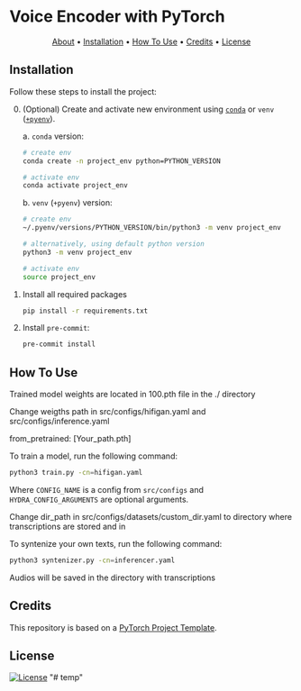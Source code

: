 # Voice Encoder with PyTorch

<p align="center">
  <a href="#about">About</a> •
  <a href="#installation">Installation</a> •
  <a href="#how-to-use">How To Use</a> •
  <a href="#credits">Credits</a> •
  <a href="#license">License</a>
</p>

## Installation

Follow these steps to install the project:

0. (Optional) Create and activate new environment using [`conda`](https://conda.io/projects/conda/en/latest/user-guide/getting-started.html) or `venv` ([`+pyenv`](https://github.com/pyenv/pyenv)).

   a. `conda` version:

   ```bash
   # create env
   conda create -n project_env python=PYTHON_VERSION

   # activate env
   conda activate project_env
   ```

   b. `venv` (`+pyenv`) version:

   ```bash
   # create env
   ~/.pyenv/versions/PYTHON_VERSION/bin/python3 -m venv project_env

   # alternatively, using default python version
   python3 -m venv project_env

   # activate env
   source project_env
   ```

1. Install all required packages

   ```bash
   pip install -r requirements.txt
   ```

2. Install `pre-commit`:
   ```bash
   pre-commit install
   ```

## How To Use

Trained model weights are located in 100.pth file in the ./ directory

Change weigths path in src/configs/hifigan.yaml and src/configs/inference.yaml

from_pretrained: [Your_path.pth]

To train a model, run the following command:

```bash
python3 train.py -cn=hifigan.yaml
```

Where `CONFIG_NAME` is a config from `src/configs` and `HYDRA_CONFIG_ARGUMENTS` are optional arguments.

Change dir_path in src/configs/datasets/custom_dir.yaml to directory where transcriptions are stored
and in

To syntenize your own texts, run the following command:

```bash
python3 syntenizer.py -cn=inferencer.yaml
```
Audios will be saved in the directory with transcriptions

## Credits

This repository is based on a [PyTorch Project Template](https://github.com/Blinorot/pytorch_project_template).

## License

[![License](https://img.shields.io/badge/license-MIT-blue.svg)](/LICENSE)
"# temp" 
